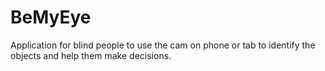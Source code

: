 BeMyEye
=======

Application for blind people to use the cam on phone or tab to identify the objects and help them make decisions.
